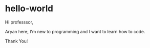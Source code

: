 # hello-world

Hi professsor,

Aryan here, I'm new to programming and I want to learn how to code.

Thank You!

